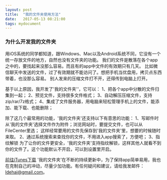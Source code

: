 ```yaml
---
layout: post
title:  "我的文件夹使用方法"
date:   2017-05-13 08:21:00
tags: mydocument
---
```

### 为什么开发我的文件夹

用iOS系统的同学都知道，跟Windows、Mac以及Android系统不同，它没有一个统一存放文件的地方，自然也没有文件夹的功能。
我们的文件是散落在各个app之中的，要找起来没那么容易。而且有的app中文件的有效期只有几天。
比如微信聊天中发送的文件，过了有效期就不能访问了。想把手机当优盘用，拷贝点东西带着，也没那么容易。
别人发来的压缩文件打不开，还得传到电脑上打开。

基于以上原因，我开发了'我的文件夹''，它可以：
1、把各个app中分散的文件归集到一起；
2、预览文件，支持很多文件格式；
3、自动解压压缩文件，支持zip/rar/7z格式；
4、集成了文件服务器，用电脑来轻松管理手机上的文件，能添加、能下载、也能删除；

除了这几个最常用的功能，'我的文件夹'还支持以下有意思的功能：
1、写邮件时从'我的文件夹'选择文件作为附件；浏览网站时，要提交文件，也可以从FileCenter里选；
这样经常要用的文件先保存到'我的文件夹'里，想要的时候随时来取。
2、通过系统搜索来查找你的文件，不用进入app搜索了，方便吧；
3、指纹解锁
为了让你的文件更安全，'我的文件夹'支持指纹解锁，这样其他人就看不到你的文件了。这个功能默认不开启，可以到设置里开启。

[前往iTunes下载](https://itunes.apple.com/app/my-document-collect-all-files-to-one-place/id1188310599)
'我的文件夹'在不断的持续更新中，为了保持app简单易用，我也在克制自己的冲动，尽量少加功能。有任何疑问和建议，请给我发邮件：ldehai@gmail.com。
